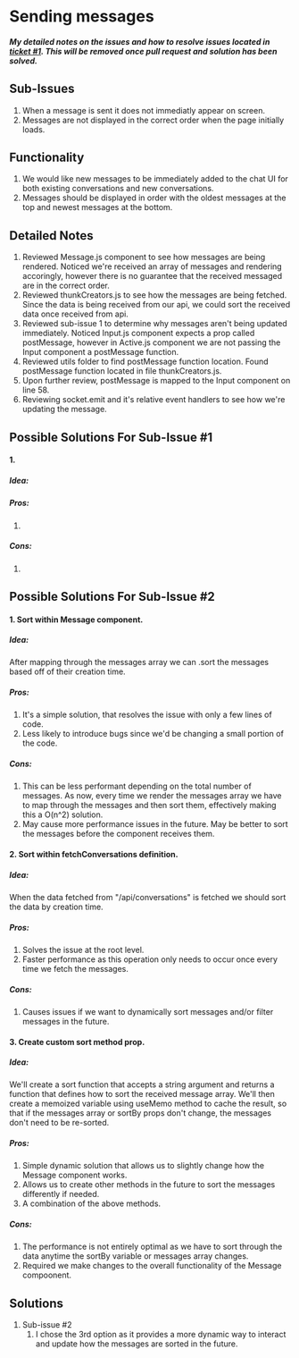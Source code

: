 # Sending messages
##### My detailed notes on the issues and how to resolve issues located in [ticket #1](https://github.com/KookiKodes/4cb000/issues/1). This will be removed once pull request and solution has been solved.

## Sub-Issues
1. When a message is sent it does not immediatly appear on screen.
2. Messages are not displayed in the correct order when the page initially loads.

## Functionality
1. We would like new messages to be immediately added to the chat UI for both existing conversations and new conversations.
2. Messages should be displayed in order with the oldest messages at the top and newest messages at the bottom.

## Detailed Notes
1. Reviewed Message.js component to see how messages are being rendered. Noticed we're received an array of messages and rendering accoringly, however there is no guarantee that the received messaged are in the correct order. 
2. Reviewed thunkCreators.js to see how the messages are being fetched. Since the data is being received from our api, we could sort the received data once received from api.
3. Reviewed sub-issue 1 to determine why messages aren't being updated immediately. Noticed Input.js component expects a prop called postMessage, however in Active.js component we are not passing the Input component a postMessage function.
4. Reviewed utils folder to find postMessage function location. Found postMessage function located in file thunkCreators.js.
5. Upon further review, postMessage is mapped to the Input component on line 58.
6. Reviewing socket.emit and it's relative event handlers to see how we're updating the message.

## Possible Solutions For Sub-Issue #1
#### 1. 

  ##### Idea:

  ##### Pros:
  1.
  ##### Cons:
  1.
## Possible Solutions For Sub-Issue #2
#### 1. Sort within Message component.
  ##### Idea:
  After mapping through the messages array we can .sort the messages based off of their creation time.
  ##### Pros:
  1. It's a simple solution, that resolves the issue with only a few lines of code. 
  2. Less likely to introduce bugs since we'd be changing a small portion of the code.
  ##### Cons:
   1. This can be less performant depending on the total number of messages. As now, every time we render the messages array we have to map through the messages and then sort them, effectively making this a O(n^2) solution.
   2. May cause more performance issues in the future. May be better to sort the messages before the component receives them.
#### 2. Sort within fetchConversations definition.
  ##### Idea:
  When the data fetched from "/api/conversations" is fetched we should sort the data by creation time.
  ##### Pros:
  1. Solves the issue at the root level.
  2. Faster performance as this operation only needs to occur once every time we fetch the messages.
  ##### Cons:
  1. Causes issues if we want to dynamically sort messages and/or filter messages in the future.
#### 3. Create custom sort method prop.
  ##### Idea:
  We'll create a sort function that accepts a string argument and returns a function that defines how to sort the received message array. We'll then create a memoized variable using useMemo method to cache the result, so that if the messages array or sortBy props don't change, the messages don't need to be re-sorted. 
  ##### Pros:
  1. Simple dynamic solution that allows us to slightly change how the Message component works.
  2. Allows us to create other methods in the future to sort the messages differently if needed.
  3. A combination of the above methods.
  ##### Cons:
  1. The performance is not entirely optimal as we have to sort through the data anytime the sortBy variable or messages array changes.
  2. Required we make changes to the overall functionality of the Message compoonent.
## Solutions
1. Sub-issue #2
   1. I chose the 3rd option as it provides a more dynamic way to interact and update how the messages are sorted in the future.
